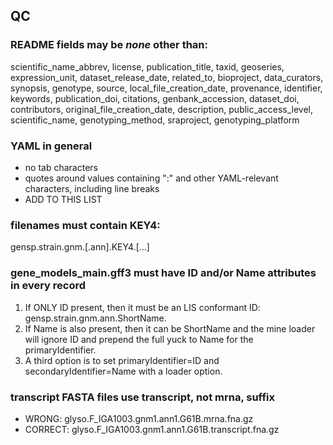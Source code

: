 ## QC

### README fields may be _none_ other than:
scientific_name_abbrev, license, publication_title, taxid, geoseries, expression_unit, dataset_release_date, related_to, bioproject, data_curators, synopsis, genotype, source, local_file_creation_date, provenance, identifier, keywords, publication_doi, citations, genbank_accession, dataset_doi, contributors, original_file_creation_date, description, public_access_level, scientific_name, genotyping_method, sraproject, genotyping_platform

### YAML in general
- no tab characters
- quotes around values containing ":" and other YAML-relevant characters, including line breaks
- ADD TO THIS LIST

### filenames must contain KEY4:
gensp.strain.gnm.[.ann].KEY4.[...]

### gene_models_main.gff3 must have ID and/or Name attributes in every record
1. If ONLY ID present, then it must be an LIS conformant ID: gensp.strain.gnm.ann.ShortName.
2. If Name is also present, then it can be ShortName and the mine loader will ignore ID and prepend the full yuck to Name for the primaryIdentifier.
3. A third option is to set primaryIdentifier=ID and secondaryIdentifier=Name with a loader option.

### transcript FASTA files use transcript, not mrna, suffix
- WRONG: glyso.F_IGA1003.gnm1.ann1.G61B.mrna.fna.gz
- CORRECT: glyso.F_IGA1003.gnm1.ann1.G61B.transcript.fna.gz
